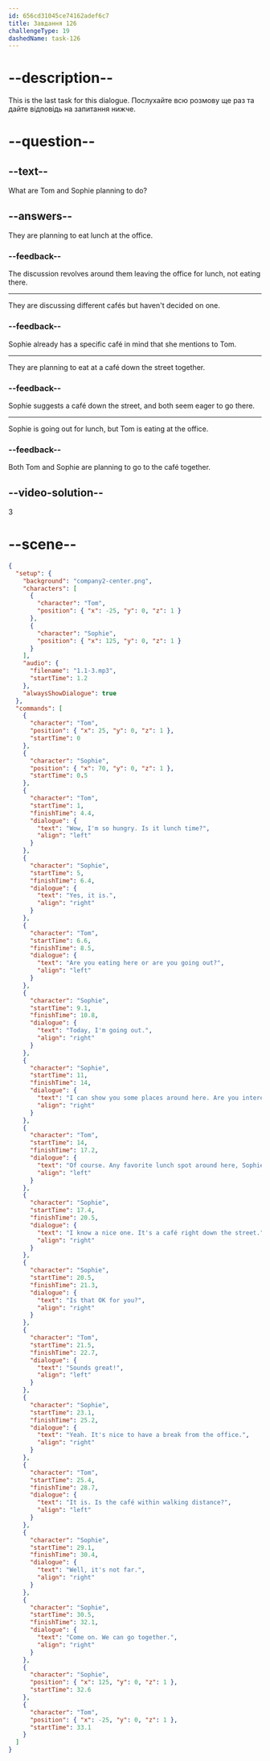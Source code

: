 ```yaml
---
id: 656cd31045ce74162adef6c7
title: Завдання 126
challengeType: 19
dashedName: task-126
---
```


<!--
AUDIO REFERENCE:
Play entire dialogue
-->

# --description--

This is the last task for this dialogue. Послухайте всю розмову ще раз та дайте відповідь на запитання нижче.

# --question--

## --text--

What are Tom and Sophie planning to do?

## --answers--

They are planning to eat lunch at the office.

### --feedback--

The discussion revolves around them leaving the office for lunch, not eating there.

---

They are discussing different cafés but haven't decided on one.

### --feedback--

Sophie already has a specific café in mind that she mentions to Tom.

---

They are planning to eat at a café down the street together.

### --feedback--

Sophie suggests a café down the street, and both seem eager to go there.

---

Sophie is going out for lunch, but Tom is eating at the office.

### --feedback--

Both Tom and Sophie are planning to go to the café together.

## --video-solution--

3

# --scene--

```json
{
  "setup": {
    "background": "company2-center.png",
    "characters": [
      {
        "character": "Tom",
        "position": { "x": -25, "y": 0, "z": 1 }
      },
      {
        "character": "Sophie",
        "position": { "x": 125, "y": 0, "z": 1 }
      }
    ],
    "audio": {
      "filename": "1.1-3.mp3",
      "startTime": 1.2
    },
    "alwaysShowDialogue": true
  },
  "commands": [
    {
      "character": "Tom",
      "position": { "x": 25, "y": 0, "z": 1 },
      "startTime": 0
    },
    {
      "character": "Sophie",
      "position": { "x": 70, "y": 0, "z": 1 },
      "startTime": 0.5
    },
    {
      "character": "Tom",
      "startTime": 1,
      "finishTime": 4.4,
      "dialogue": {
        "text": "Wow, I'm so hungry. Is it lunch time?",
        "align": "left"
      }
    },
    {
      "character": "Sophie",
      "startTime": 5,
      "finishTime": 6.4,
      "dialogue": {
        "text": "Yes, it is.",
        "align": "right"
      }
    },
    {
      "character": "Tom",
      "startTime": 6.6,
      "finishTime": 8.5,
      "dialogue": {
        "text": "Are you eating here or are you going out?",
        "align": "left"
      }
    },
    {
      "character": "Sophie",
      "startTime": 9.1,
      "finishTime": 10.8,
      "dialogue": {
        "text": "Today, I'm going out.",
        "align": "right"
      }
    },
    {
      "character": "Sophie",
      "startTime": 11,
      "finishTime": 14,
      "dialogue": {
        "text": "I can show you some places around here. Are you interested?",
        "align": "right"
      }
    },
    {
      "character": "Tom",
      "startTime": 14,
      "finishTime": 17.2,
      "dialogue": {
        "text": "Of course. Any favorite lunch spot around here, Sophie?",
        "align": "left"
      }
    },
    {
      "character": "Sophie",
      "startTime": 17.4,
      "finishTime": 20.5,
      "dialogue": {
        "text": "I know a nice one. It's a café right down the street.",
        "align": "right"
      }
    },
    {
      "character": "Sophie",
      "startTime": 20.5,
      "finishTime": 21.3,
      "dialogue": {
        "text": "Is that OK for you?",
        "align": "right"
      }
    },
    {
      "character": "Tom",
      "startTime": 21.5,
      "finishTime": 22.7,
      "dialogue": {
        "text": "Sounds great!",
        "align": "left"
      }
    },
    {
      "character": "Sophie",
      "startTime": 23.1,
      "finishTime": 25.2,
      "dialogue": {
        "text": "Yeah. It's nice to have a break from the office.",
        "align": "right"
      }
    },
    {
      "character": "Tom",
      "startTime": 25.4,
      "finishTime": 28.7,
      "dialogue": {
        "text": "It is. Is the café within walking distance?",
        "align": "left"
      }
    },
    {
      "character": "Sophie",
      "startTime": 29.1,
      "finishTime": 30.4,
      "dialogue": {
        "text": "Well, it's not far.",
        "align": "right"
      }
    },
    {
      "character": "Sophie",
      "startTime": 30.5,
      "finishTime": 32.1,
      "dialogue": {
        "text": "Come on. We can go together.",
        "align": "right"
      }
    },
    {
      "character": "Sophie",
      "position": { "x": 125, "y": 0, "z": 1 },
      "startTime": 32.6
    },
    {
      "character": "Tom",
      "position": { "x": -25, "y": 0, "z": 1 },
      "startTime": 33.1
    }
  ]
}
```
